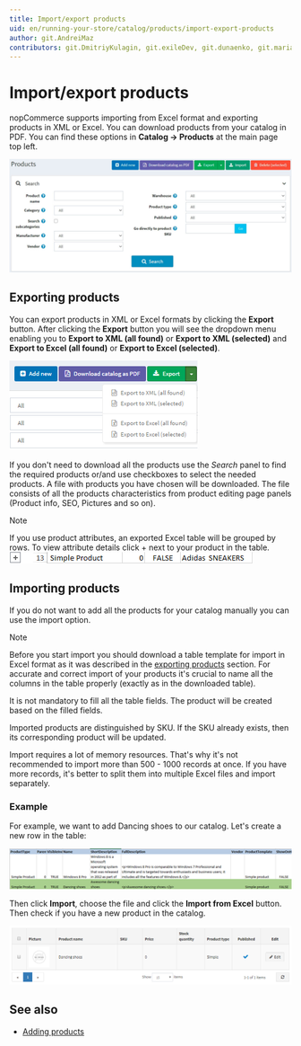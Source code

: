 ```yaml
---
title: Import/export products
uid: en/running-your-store/catalog/products/import-export-products
author: git.AndreiMaz
contributors: git.DmitriyKulagin, git.exileDev, git.dunaenko, git.mariannk
---
```


# Import/export products

nopCommerce supports importing from Excel format and exporting products in XML or Excel. You can download products from your catalog in PDF. You can find these options in **Catalog → Products** at the main page top left.

![Products](_static/import-export-products/buttons.jpg)

## Exporting products

 You can export products in XML or Excel formats by clicking the **Export** button. After clicking the **Export** button you will see the dropdown menu enabling you to **Export to XML (all found)** or **Export to XML (selected)** and **Export to Excel (all found)** or **Export to Excel (selected)**.

![Exporting product](_static/import-export-products/exporting_product.png)

 If you don't need to download all the products use the *Search* panel to find the required products or/and use checkboxes to select the needed products. A file with products you have chosen will be downloaded. The file consists of all the products characteristics from product editing page panels (Product info, SEO, Pictures and so on).

> [!NOTE]
> 
> If you use product attributes, an exported Excel table will be grouped by rows. To view attribute details click + next to your product in the table. ![Simple product](_static/import-export-products/simple_product.png)

## Importing products

If you do not want to add all the products for your catalog manually you can use the import option.

> [!NOTE]
> 
> Before you start import you should download a table template for import in Excel format as it was described in the [exporting products](#exporting-products) section. For accurate and correct import of your products it's crucial to name all the columns in the table properly (exactly as in the downloaded table).

It is not mandatory to fill all the table fields. The product will be created based on the filled fields.

Imported products are distinguished by SKU. If the SKU already exists, then its corresponding product will be updated.

Import requires a lot of memory resources. That's why it's not recommended to import more than 500 - 1000 records at once. If you have more records, it's better to split them into multiple Excel files and import separately.

### Example

For example, we want to add Dancing shoes to our catalog. Let's create a new row in the table:

![product table](_static/import-export-products/product_table.png)

Then click **Import**, choose the file and click the **Import from Excel** button. Then check if you have a new product in the catalog.

![product catalog](_static/import-export-products/product_catalog.png)

## See also

* [Adding products](xref:en/running-your-store/catalog/products/add-product-for-beginners)

